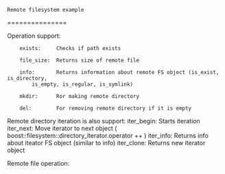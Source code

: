     Remote filesystem example
===============

Operation support: 

        exists:	    Checks if path exists
    
        file_size:  Returns size of remote file
    
        info:	    Returns information about remote FS object (is_exist, is_directory,
		    is_empty, is_regular, is_symlink)
    
        mkdir:	    Ror making remote directory
    
        del:	    For removing remote directory if it is empty
    
Remote directory iteration is also support:
	iter_begin: Starts iteration
	iter_next:  Move iterator to next object ( boost::filesystem::directory_iterator.operator ++ )
	iter_info:  Returns info about iteator FS object (similar to info)
	iter_clone: Returns new iterator object

Remote file operation:
	

